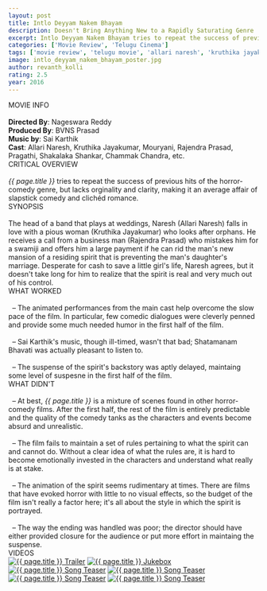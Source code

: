 ```yaml
---
layout: post
title: Intlo Deyyam Nakem Bhayam
description: Doesn't Bring Anything New to a Rapidly Saturating Genre
excerpt: Intlo Deyyam Nakem Bhayam tries to repeat the success of previous hits of the horror-comedy genre, but lacks orginality and clarity, making it an average affair of slapstick comedy and clich&eacute;d romance.
categories: ['Movie Review', 'Telugu Cinema']
tags: ['movie review', 'telugu movie', 'allari naresh', 'kruthika jayakumar', 'mouryani', 'rajendra prasad', 'shakalaka shankar', 'pragathi','chammak chandra', 'nageswara reddy', 'bvns prasad', 'sai karthik', 'dasaradhi sivendra']
image: intlo_deyyam_nakem_bhayam_poster.jpg
author: revanth_kolli
rating: 2.5
year: 2016
---
```


<div class="block block-dark block-lg block-first">
    <div class="block-title">MOVIE INFO</div>
    <br>
    <b>Directed By</b>: Nageswara Reddy
    <br><b>Produced By</b>: BVNS Prasad
    <br><b>Music by</b>: Sai Karthik
    <br><b>Cast</b>: Allari Naresh, Kruthika Jayakumar, Mouryani, Rajendra Prasad, Pragathi, Shakalaka Shankar, Chammak Chandra, etc.
</div>
<div class="block">
    <div class="block-title">CRITICAL OVERVIEW</div>
    <br>
     <i>{{ page.title }}</i> tries to repeat the success of previous hits of the horror-comedy genre, but lacks orginality and clarity, making it an average affair of slapstick comedy and clich&eacute;d romance.
</div>
<div class="block">
    <div class="block-title">SYNOPSIS</div>
    <br>
    The head of a band that plays at weddings, Naresh (Allari Naresh) falls in love with a pious woman (Kruthika Jayakumar) who looks after orphans. He receives a call from a business man (Rajendra Prasad) who mistakes him for a swamiji and offers him a large payment if he can rid the man's new mansion of a residing spirit that is preventing the man's daughter's marriage. Desperate for cash to save a little girl's life, Naresh agrees, but it doesn't take long for him to realize that the spirit is real and very much out of his control.
</div>
<div class="block">
    <div class="block-title">WHAT WORKED</div>
    <br>&nbsp; &ndash; The animated performances from the main cast help overcome the slow pace of the film. In particular, few comedic dialogues were cleverly penned and provide some much needed humor in the first half of the film.  
    <br><br>&nbsp; &ndash; Sai Karthik's music, though ill-timed, wasn't that bad; Shatamanam Bhavati was actually pleasant to listen to.
    <br><br>&nbsp; &ndash; The suspense of the spirit's backstory was aptly delayed, maintaing some level of suspesne in the first half of the film.  
</div>
<div class="block">
    <div class="block-title">WHAT DIDN'T</div>
    <br>&nbsp; &ndash; At best, <i>{{ page.title }}</i> is a mixture of scenes found in other horror-comedy films. After the first half, the rest of the film is entirely predictable and the quality of the comedy tanks as the characters and events become absurd and unrealistic. 
    <br><br>&nbsp; &ndash; The film fails to maintain a set of rules pertaining to what the spirit can and cannot do. Without a clear idea of what the rules are, it is hard to become emotionally invested in the characters and understand what really is at stake. 
    <br><br>&nbsp; &ndash; The animation of the spirit seems rudimentary at times. There are films that have evoked horror with little to no visual effects, so the budget of the film isn't really a factor here; it's all about the style in which the spirit is portrayed. 
    <br><br>&nbsp; &ndash; The way the ending was handled was poor; the director should have either provided closure for the audience or put more effort in maintaing the suspense. 
</div>
<div class="block">
    <div class="block-title">VIDEOS</div>
    <div class="video-row">
        <a href="javascript:void(0);" onclick="watch('https://www.youtube.com/embed/3thkmb4duZk')"><img src="https://i.ytimg.com/vi/3thkmb4duZk/hqdefault.jpg" alt="{{ page.title }} Trailer"/></a>
        <a href="javascript:void(0);" onclick="watch('https://www.youtube.com/embed/4UHE3yeQ3dA')"><img src="https://i.ytimg.com/vi/4UHE3yeQ3dA/hqdefault.jpg" alt="{{ page.title }} Jukebox"/></a>
        <a href="javascript:void(0);" onclick="watch('https://www.youtube.com/embed/i94Tt1VyHEg')"><img src="https://i.ytimg.com/vi/i94Tt1VyHEg/hqdefault.jpg" alt="{{ page.title }} Song Teaser"/></a>
        <a href="javascript:void(0);" onclick="watch('https://www.youtube.com/embed/oNGqdwEjJPk')"><img src="https://i.ytimg.com/vi/oNGqdwEjJPk/hqdefault.jpg" alt="{{ page.title }} Song Teaser"/></a>
        <a href="javascript:void(0);" onclick="watch('https://www.youtube.com/embed/ZflRbhsaucA')"><img src="https://i.ytimg.com/vi/ZflRbhsaucA/hqdefault.jpg" alt="{{ page.title }} Song Teaser"/></a>
        <a href="javascript:void(0);" onclick="watch('https://www.youtube.com/embed/YF07Ow_34tY')"><img src="https://i.ytimg.com/vi/YF07Ow_34tY/hqdefault.jpg" alt="{{ page.title }} Song Teaser"/></a>
    </div>
</div>
